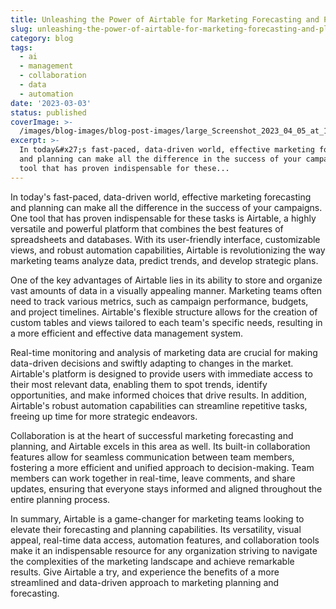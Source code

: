 ```yaml
---
title: Unleashing the Power of Airtable for Marketing Forecasting and Planning
slug: unleashing-the-power-of-airtable-for-marketing-forecasting-and-planning
category: blog
tags:
  - ai
  - management
  - collaboration
  - data
  - automation
date: '2023-03-03'
status: published
coverImage: >-
  /images/blog-images/blog-post-images/large_Screenshot_2023_04_05_at_10_57_23_PM_96873d49bb.png
excerpt: >-
  In today&#x27;s fast-paced, data-driven world, effective marketing forecasting
  and planning can make all the difference in the success of your campaigns. One
  tool that has proven indispensable for these...
---
```


In today's fast-paced, data-driven world, effective marketing forecasting and planning can make all the difference in the success of your campaigns. One tool that has proven indispensable for these tasks is Airtable, a highly versatile and powerful platform that combines the best features of spreadsheets and databases. With its user-friendly interface, customizable views, and robust automation capabilities, Airtable is revolutionizing the way marketing teams analyze data, predict trends, and develop strategic plans.

One of the key advantages of Airtable lies in its ability to store and organize vast amounts of data in a visually appealing manner. Marketing teams often need to track various metrics, such as campaign performance, budgets, and project timelines. Airtable's flexible structure allows for the creation of custom tables and views tailored to each team's specific needs, resulting in a more efficient and effective data management system.

Real-time monitoring and analysis of marketing data are crucial for making data-driven decisions and swiftly adapting to changes in the market. Airtable's platform is designed to provide users with immediate access to their most relevant data, enabling them to spot trends, identify opportunities, and make informed choices that drive results. In addition, Airtable's robust automation capabilities can streamline repetitive tasks, freeing up time for more strategic endeavors.

Collaboration is at the heart of successful marketing forecasting and planning, and Airtable excels in this area as well. Its built-in collaboration features allow for seamless communication between team members, fostering a more efficient and unified approach to decision-making. Team members can work together in real-time, leave comments, and share updates, ensuring that everyone stays informed and aligned throughout the entire planning process.

In summary, Airtable is a game-changer for marketing teams looking to elevate their forecasting and planning capabilities. Its versatility, visual appeal, real-time data access, automation features, and collaboration tools make it an indispensable resource for any organization striving to navigate the complexities of the marketing landscape and achieve remarkable results. Give Airtable a try, and experience the benefits of a more streamlined and data-driven approach to marketing planning and forecasting.

